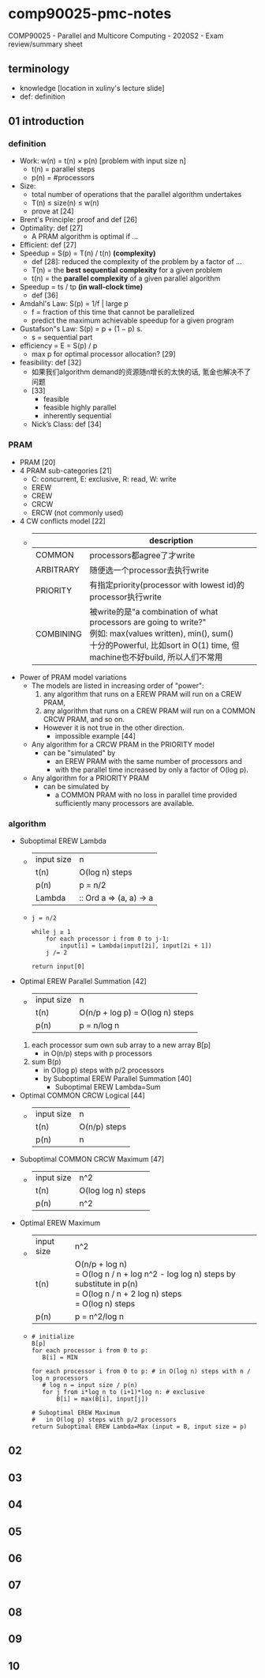 # comp90025-pmc-notes
COMP90025 - Parallel and Multicore Computing - 2020S2 - Exam review/summary sheet

## terminology
- knowledge [location in xuliny's lecture slide]
- def: definition

## 01 introduction
### definition
- Work: w(n) = t(n) × p(n) [problem with input size n]
  - t(n) = parallel steps
  - p(n) = #processors
- Size: 
  - total number of operations that the parallel algorithm undertakes
  - T(n) ≤ size(n) ≤ w(n) 
  - prove at [24]
- Brent's Principle: proof and def [26]
- Optimality: def [27]
  - A PRAM algorithm is optimal if ...
- Efficient: def [27]
- Speedup = S(p) = T(n) / t(n) **(complexity)**
    - def [28]: reduced the complexity of the problem by a factor of ...
    - T(n) = the **best sequential complexity** for a given problem
    - t(n) = the **parallel complexity** of a given parallel algorithm
- Speedup = ts / tp **(in wall-clock time)**
  - def [36]
- Amdahl's Law: S(p) = 1/f | large p
  - f = fraction of this time that cannot be parallelized
  - predict the maximum achievable speedup for a given program
- Gustafson"s Law: S(p) = p + (1 − p) s.
  - s = sequential part
- efficiency = E = S(p) / p
  - max p for optimal processor allocation? [29]
- feasibility: def [32]
  - 如果我们algorithm demand的资源随n增长的太快的话, 氪金也解决不了问题 
  - [33]
    - feasible
    - feasible highly parallel
    - inherently sequential
  - Nick’s Class: def [34]
### PRAM
- PRAM [20]
- 4 PRAM sub-categories [21]
  - C: concurrent, E: exclusive, R: read, W: write
  - EREW
  - CREW
  - CRCW
  - ERCW (not commonly used)
- 4 CW conflicts model [22]
  - ||description
    |---|---|
    |COMMON|processors都agree了才write
    |ARBITRARY|随便选一个processor去执行write
    |PRIORITY|有指定priority(processor with lowest id)的processor执行write
    |COMBINING|被write的是"a combination of what processors are going to write?"<br /> 例如: max(values written), min(), sum() <br />十分的Powerful, 比如sort in O(1) time, 但machine也不好build, 所以人们不常用
- Power of PRAM model variations
  - The models are listed in increasing order of "power":
    1. any algorithm that runs on a EREW PRAM will run on a CREW PRAM,
    2. any algorithm that runs on a CREW PRAM will run on a COMMON CRCW PRAM, and so on.  
    - However it is not true in the other direction.
      - impossible example [44]
  - Any algorithm for a CRCW PRAM in the PRIORITY model 
    - can be "simulated" by 
      - an EREW PRAM with the same number of processors and 
      - with the parallel time increased by only a factor of O(log p).
  - Any algorithm for a PRIORITY PRAM 
    - can be simulated by
      - a COMMON PRAM with no loss in parallel time provided sufficiently many processors are available.
### algorithm
- Suboptimal EREW Lambda
  - |||
    |---|---|
    |input size|n
    |t(n)|O(log n) steps
    |p(n)|p = n/2
    |Lambda|:: Ord a => (a, a) -> a
  - ```
    j = n/2

    while j ≥ 1
        for each processor i from 0 to j-1:
            input[i] = Lambda(input[2i], input[2i + 1])
        j /= 2
    
    return input[0]
    ```
- Optimal EREW Parallel Summation [42] 
    - |||
      |---|---|
      |input size|n
      |t(n)|O(n/p + log p) = O(log n) steps
      |p(n)|p = n/log n
    1. each processor sum own sub array to a new array B[p]
       - in O(n/p) steps with p processors
    2. sum B(p)
        - in O(log p) steps with p/2 processors 
        - by Suboptimal EREW Parallel Summation [40]
          - Suboptimal EREW Lambda=Sum
- Optimal COMMON CRCW Logical [44]
  - |||
    |---|---|
    |input size|n
    |t(n)|O(n/p) steps
    |p(n)|n
- Suboptimal COMMON CRCW Maximum [47]
  - |||
    |---|---|
    |input size|n^2
    |t(n)|O(log log n) steps
    |p(n)|n^2
- Optimal EREW Maximum
  - |||
    |---|---|
    |input size|n^2
    |t(n)|O(n/p + log n) <br /> = O(log n / n + log n^2 - log log n) steps by substitute in p(n) <br /> = O(log n / n + 2 log n) steps <br /> = O(log n) steps
    |p(n)|p = n^2/log n
   - ```
     # initialize
     B[p]
     for each processor i from 0 to p:
        B[i] = MIN
     
     for each processor i from 0 to p: # in O(log n) steps with n / log n processors
        # log n = input size / p(n)
        for j from i*log n to (i+1)*log n: # exclusive
            B[i] = max(B[i], input[j])
     
     # Suboptimal EREW Maximum
     #   in O(log p) steps with p/2 processors
     return Suboptimal EREW Lambda=Max (input = B, input size = p)
     ```
## 02 

## 03

## 04

## 05

## 06

## 07

## 08

## 09

## 10
